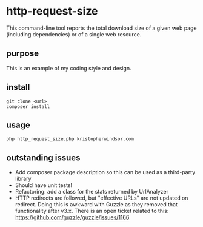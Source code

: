 # http-request-size
This command-line tool reports the total download size of a given web page (including dependencies) or of a single web resource.

## purpose
This is an example of my coding style and design.

## install
````
git clone <url>
composer install
````

## usage
````
php http_request_size.php kristopherwindsor.com
````

## outstanding issues
* Add composer package description so this can be used as a third-party library
* Should have unit tests!
* Refactoring: add a class for the stats returned by UrlAnalyzer
* HTTP redirects are followed, but "effective URLs" are not updated on redirect.
  Doing this is awkward with Guzzle as they removed that functionality after v3.x.
  There is an open ticket related to this:
  https://github.com/guzzle/guzzle/issues/1166
